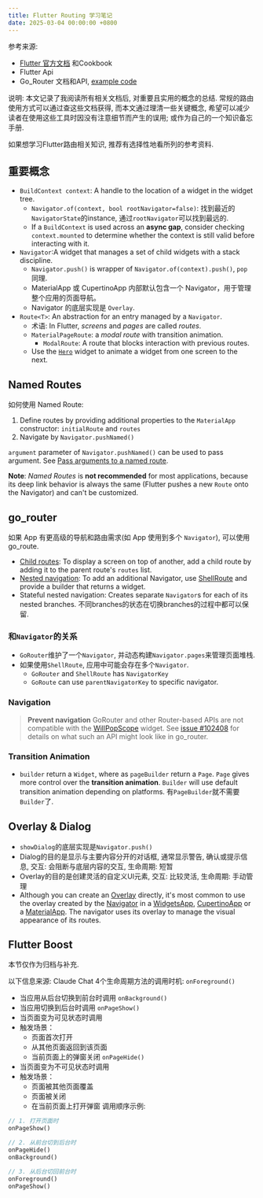 ```yaml
---
title: Flutter Routing 学习笔记
date: 2025-03-04 00:00:00 +0800
---
```

参考来源:
- [Flutter 官方文档](https://docs.flutter.dev/ui/navigation) 和Cookbook
- Flutter Api
- Go_Router 文档和API, [example code](https://github.com/flutter/packages/blob/main/packages/go_router/example/)

说明: 本文记录了我阅读所有相关文档后, 对重要且实用的概念的总结. 常规的路由使用方式可以通过查这些文档获得, 而本文通过理清一些关键概念, 希望可以减少读者在使用这些工具时因没有注意细节而产生的误用; 或作为自己的一个知识备忘手册.

如果想学习Flutter路由相关知识, 推荐有选择性地看所列的参考资料.

## 重要概念

- `BuildContext context`: A handle to the location of a widget in the widget tree.
	- `Navigator.of(context, bool rootNavigator=false)`: 找到最近的`NavigatorState`的instance, 通过`rootNavigator`可以找到最远的.
	- If a `BuildContext` is used across an **async gap**, consider checking `context.mounted` to determine whether the context is still valid before interacting with it.
- `Navigator`:A widget that manages a set of child widgets with a stack discipline.
	- `Navigator.push()` is wrapper of `Navigator.of(context).push()`, `pop` 同理.
	- MaterialApp 或 CupertinoApp 内部默认包含一个 Navigator，用于管理整个应用的页面导航。
	- Navigator 的底层实现是 `Overlay`.
- `Route<T>`: An abstraction for an entry managed by a `Navigator`.
	- 术语: In Flutter, _screens_ and _pages_ are called _routes_.
	- `MaterialPageRoute`: a *modal route* with transition animation.
		- `ModalRoute`: A route that blocks interaction with previous routes.
	- Use the [`Hero`](https://api.flutter.dev/flutter/widgets/Hero-class.html?_gl=1*gkmgwg*_ga*MTU4NjcyOTc3Ny4xNzM3MTgyMzgx*_ga_04YGWK0175*MTc0MDMzMTg2NC4xMy4wLjE3NDAzMzE4NjQuMC4wLjA.) widget to animate a widget from one screen to the next.

## Named Routes

如何使用 Named Route:
1. Define routes by providing additional properties to the `MaterialApp` constructor: `initialRoute` and `routes`
2. Navigate by `Navigator.pushNamed()`

`argument` parameter of `Navigator.pushNamed()` can be used to pass argument.
See [Pass arguments to a named route](https://docs.flutter.dev/cookbook/navigation/navigate-with-arguments).

**Note**: *Named Routes* is **not recommended** for most applications, because its deep link behavior is always the same (Flutter pushes a new `Route` onto the Navigator) and can't be customized.

## go_router

如果 App 有更高级的导航和路由需求(如 App 使用到多个 `Navigator`), 可以使用 go_route.

- [Child routes](https://pub.dev/documentation/go_router/latest/topics/Configuration-topic.html): To display a screen on top of another, add a child route by adding it to the parent route's `routes` list.
- [Nested navigation](https://pub.dev/documentation/go_router/latest/topics/Configuration-topic.html): To add an additional Navigator, use [ShellRoute](https://pub.dev/documentation/go_router/latest/go_router/ShellRoute-class.html) and provide a builder that returns a widget.
- Stateful nested navigation: Creates separate `Navigator`s for each of its nested branches. 不同branches的状态在切换branches的过程中都可以保留.

### 和`Navigator`的关系

- `GoRouter`维护了一个`Navigator`, 并动态构建`Navigator.pages`来管理页面堆栈.
- 如果使用`ShellRoute`, 应用中可能会存在多个`Navigator`.
	- `GoRouter` and `ShellRoute` has `NavigatorKey`
	- `GoRoute` can use `parentNavigatorKey` to specific navigator.

### Navigation

> **Prevent navigation**
>GoRouter and other Router-based APIs are not compatible with the [WillPopScope](https://api.flutter.dev/flutter/widgets/WillPopScope-class.html) widget.
>See [issue #102408](https://github.com/flutter/flutter/issues/102408) for details on what such an API might look like in go_router.

### Transition Animation

- `builder` return a `Widget`, where as `pageBuilder` return a `Page`. `Page` gives more control over the **transition animation**. `Builder` will use default transition animation depending on platforms. 有`PageBuilder`就不需要`Builder`了.

## Overlay & Dialog

- `showDialog`的底层实现是`Navigator.push()`
- Dialog的目的是显示与主要内容分开的对话框, 通常显示警告, 确认或提示信息, 交互: 会阻断与底层内容的交互, 生命周期: 短暂
- Overlay的目的是创建灵活的自定义UI元素, 交互: 比较灵活, 生命周期: 手动管理
- Although you can create an [Overlay](https://api.flutter.dev/flutter/widgets/Overlay-class.html) directly, it's most common to use the overlay created by the [Navigator](https://api.flutter.dev/flutter/widgets/Navigator-class.html) in a [WidgetsApp](https://api.flutter.dev/flutter/widgets/WidgetsApp-class.html), [CupertinoApp](https://api.flutter.dev/flutter/cupertino/CupertinoApp-class.html) or a [MaterialApp](https://api.flutter.dev/flutter/material/MaterialApp-class.html). The navigator uses its overlay to manage the visual appearance of its routes.

## Flutter Boost

本节仅作为归档与补充.

以下信息来源: Claude Chat
4个生命周期方法的调用时机:
`onForeground()`
- 当应用从后台切换到前台时调用
`onBackground()`
- 当应用切换到后台时调用
`onPageShow()`
- 当页面变为可见状态时调用
- 触发场景：
	- 页面首次打开
	- 从其他页面返回到该页面
	- 当前页面上的弹窗关闭
`onPageHide()`
- 当页面变为不可见状态时调用
- 触发场景：
    - 页面被其他页面覆盖
    - 页面被关闭
    - 在当前页面上打开弹窗
调用顺序示例:

```dart
// 1. 打开页面时
onPageShow()

// 2. 从前台切到后台时
onPageHide()
onBackground()

// 3. 从后台切回前台时
onForeground()
onPageShow()
```